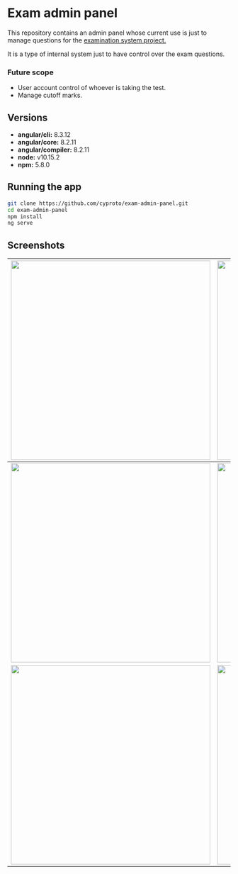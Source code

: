# Exam admin panel

This repository contains an admin panel whose current use is just to manage questions for the [examination system project.](https://github.com/cyproto/examination-system_frontend.git "examination system project.")

It is a type of internal system just to have control over the exam questions. 

### Future scope
- User account control of whoever is taking the test.
- Manage cutoff marks.

## Versions
- **angular/cli:** 8.3.12
- **angular/core:** 8.2.11
- **angular/compiler:** 8.2.11
- **node:** v10.15.2
- **npm:** 5.8.0

## Running the app
```bash
git clone https://github.com/cyproto/exam-admin-panel.git
cd exam-admin-panel
npm install
ng serve
```

## Screenshots
| <img src="https://i.imgur.com/y8Mp5mw.png" width="450">  |   <img src="https://i.imgur.com/rf0O3Cg.png" width="450"> |
| ------------ | ------------ |
| <img src="https://i.imgur.com/XX8RRW7.png" width="450">  |  <img src="https://i.imgur.com/jCV87by.png" width="450"> |
| <img src="https://i.imgur.com/G0NZDrX.png" width="450">  | <img src="https://i.imgur.com/31DbCY1.png" width="450"> |